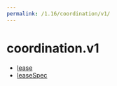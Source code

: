 ```yaml
---
permalink: /1.16/coordination/v1/
---
```


# coordination.v1



* [lease](lease.md)
* [leaseSpec](leaseSpec.md)
